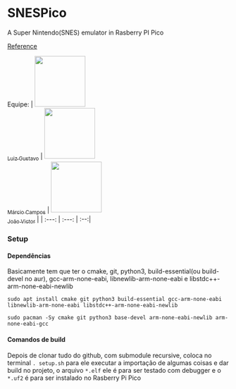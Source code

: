 # SNESPico

A Super Nintendo(SNES) emulator in Rasberry PI Pico

[Reference](https://wiki.superfamicom.org/65816-reference)


Equipe:
| [<img src="https://avatars.githubusercontent.com/u/96800329?v=4" width=115><br><sub>Luiz Gustavo</sub>](https://github.com/Zed201) |  [<img src="https://avatars.githubusercontent.com/u/123107373?v=4" width=115><br><sub>Márcio Campos</sub>](https://github.com/MAACJR032)  | [<img src="https://avatars.githubusercontent.com/u/98539736?v=4" width=115><br><sub>João Victor</sub>](https://github.com/jambis-prg) |
| :---: | :---: | :--:|


### Setup
#### Dependências
Basicamente tem que ter o cmake, git, python3, build-essential(ou build-devel no aur), gcc-arm-none-eabi, libnewlib-arm-none-eabi e libstdc++-arm-none-eabi-newlib
```
sudo apt install cmake git python3 build-essential gcc-arm-none-eabi libnewlib-arm-none-eabi libstdc++-arm-none-eabi-newlib
```

```
sudo pacman -Sy cmake git python3 base-devel arm-none-eabi-newlib arm-none-eabi-gcc
```

#### Comandos de build
Depois de clonar tudo do github, com submodule recursive, coloca no terminal `. setup.sh` para ele executar a importação de algumas coisas e dar build no projeto, o arquivo `*.elf` ele é para ser testado com debugger e o `*.uf2` é para ser instalado no Rasberry Pi Pico
